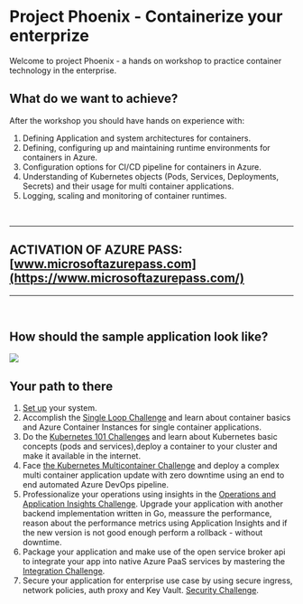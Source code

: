 # Project Phoenix - Containerize your enterprize

Welcome to project Phoenix - a hands on workshop to practice container technology in the enterprise.

## What do we want to achieve?

After the workshop you should have hands on experience with:

1. Defining Application and system architectures for containers.
1. Defining, configuring up and maintaining runtime environments for containers in Azure.
1. Configuration options for CI/CD pipeline for containers in Azure.
1. Understanding of Kubernetes objects (Pods, Services, Deployments, Secrets) and their usage for multi container applications.
1. Logging, scaling and monitoring of container runtimes.

&nbsp;

---

## ACTIVATION OF AZURE PASS: [www.microsoftazurepass.com](https://www.microsoftazurepass.com/)

---

&nbsp;

## How should the sample application look like?

![](/img/osba_multicalculator.png)

## Your path to there

1. [Set up](challenges.0.md) your system.
1. Accomplish the [Single Loop Challenge](challenges.1.md) and learn about container basics and Azure Container Instances for single container applications.
1. Do the [Kubernetes 101 Challenges](challenges.2.md) and learn about Kubernetes basic concepts (pods and services),deploy a container to your cluster and make it available in the internet.
1. Face [the Kubernetes Multicontainer Challenge](challenges.3.md) and deploy a complex multi container application update with zero downtime using an end to end automated Azure DevOps pipeline.
1. Professionalize your operations using insights in the [Operations and Application Insights Challenge](challenges.4.md). Upgrade your application with another backend implementation written in Go, meassure the performance, reason about the performance metrics using Application Insights and if the new version is not good enough perform a rollback - without downtime.
1. Package your application and make use of the open service broker api to integrate your app into native Azure PaaS services by mastering the [Integration Challenge](challenges.5.md).
1. Secure your application for enterprise use case by using secure ingress, network policies, auth proxy and Key Vault. [Security Challenge](challenges.6.md).
